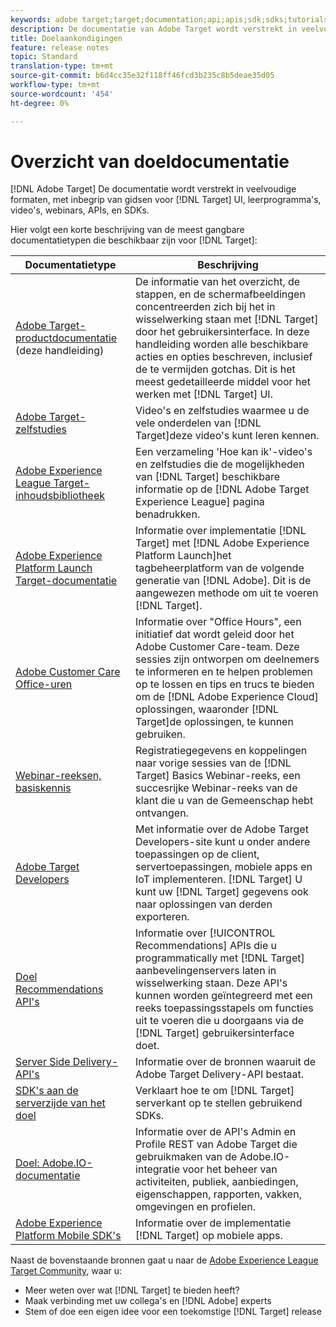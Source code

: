 ```yaml
---
keywords: adobe target;target;documentation;api;apis;sdk;sdks;tutorials;doc;documentation
description: De documentatie van Adobe Target wordt verstrekt in veelvoudige formaten, met inbegrip van overzichten, leerprogramma's, en gidsen voor zowel het gebruikersinterface, SKDs, als APIs.
title: Doelaankondigingen
feature: release notes
topic: Standard
translation-type: tm+mt
source-git-commit: b6d4cc35e32f118ff46fcd3b235c8b5deae35d05
workflow-type: tm+mt
source-wordcount: '454'
ht-degree: 0%

---
```



# Overzicht van doeldocumentatie

[!DNL Adobe Target] De documentatie wordt verstrekt in veelvoudige formaten, met inbegrip van gidsen voor [!DNL Target] UI, leerprogramma&#39;s, video&#39;s, webinars, APIs, en SDKs.

Hier volgt een korte beschrijving van de meest gangbare documentatietypen die beschikbaar zijn voor [!DNL Target]:

| Documentatietype | Beschrijving |
| --- | --- |
| [Adobe Target-productdocumentatie](/help/target-home.md)<br>(deze handleiding) | De informatie van het overzicht, de stappen, en de schermafbeeldingen concentreerden zich bij het in wisselwerking staan met [!DNL Target] door het gebruikersinterface. In deze handleiding worden alle beschikbare acties en opties beschreven, inclusief de te vermijden gotchas. Dit is het meest gedetailleerde middel voor het werken met [!DNL Target] UI. |
| [Adobe Target-zelfstudies](https://docs.adobe.com/content/help/en/target-learn/tutorials/overview.html) | Video&#39;s en zelfstudies waarmee u de vele onderdelen van [!DNL Target]deze video&#39;s kunt leren kennen. |
| [Adobe Experience League Target-inhoudsbibliotheek](https://guided.adobe.com/#recommended/solutions/target) | Een verzameling &#39;Hoe kan ik&#39;-video&#39;s en zelfstudies die de mogelijkheden van [!DNL Target] beschikbare informatie op de [!DNL Adobe Target Experience League] pagina benadrukken. |
| [Adobe Experience Platform Launch Target-documentatie](/help/c-implementing-target/c-implementing-target-for-client-side-web/how-to-deployatjs/cmp-implementing-target-using-adobe-launch.md) | Informatie over implementatie [!DNL Target] met [!DNL Adobe Experience Platform Launch]het tagbeheerplatform van de volgende generatie van [!DNL Adobe]. Dit is de aangewezen methode om uit te voeren [!DNL Target]. |
| [Adobe Customer Care Office-uren](/help/cmp-resources-and-contact-information.md#concept_58EA30379D3B48C4848BA2A8C464A5B7) | Informatie over &quot;Office Hours&quot;, een initiatief dat wordt geleid door het Adobe Customer Care-team. Deze sessies zijn ontworpen om deelnemers te informeren en te helpen problemen op te lossen en tips en trucs te bieden om de [!DNL Adobe Experience Cloud] oplossingen, waaronder [!DNL Target]de oplossingen, te kunnen gebruiken. |
| [Webinar-reeksen, basiskennis](https://landing.adobe.com/acs/2018/na/adobe-target/registration.html) | Registratiegegevens en koppelingen naar vorige sessies van de [!DNL Target] Basics Webinar-reeks, een succesrijke Webinar-reeks van de klant die u van de Gemeenschap hebt ontvangen. |
| [Adobe Target Developers](http://developers.adobetarget.com/) | Met informatie over de Adobe Target Developers-site kunt u onder andere toepassingen op de client, servertoepassingen, mobiele apps en IoT implementeren. [!DNL Target] U kunt uw [!DNL Target] gegevens ook naar oplossingen van derden exporteren. |
| [Doel Recommendations API&#39;s](https://developers.adobetarget.com/api/recommendations/) | Informatie over [!UICONTROL Recommendations] APIs die u programmatically met [!DNL Target] aanbevelingenservers laten in wisselwerking staan. Deze API&#39;s kunnen worden geïntegreerd met een reeks toepassingsstapels om functies uit te voeren die u doorgaans via de [!DNL Target] gebruikersinterface doet. |
| [Server Side Delivery-API&#39;s](https://developers.adobetarget.com/api/delivery-api/) | Informatie over de bronnen waaruit de Adobe Target Delivery-API bestaat. |
| [SDK&#39;s aan de serverzijde van het doel](https://adobetarget-sdks.gitbook.io/docs/) | Verklaart hoe te om [!DNL Target] serverkant op te stellen gebruikend SDKs. |
| [Doel: Adobe.IO-documentatie](http://developers.adobetarget.com/api/#introduction) | Informatie over de API&#39;s Admin en Profile REST van Adobe Target die gebruikmaken van de Adobe.IO-integratie voor het beheer van activiteiten, publiek, aanbiedingen, eigenschappen, rapporten, vakken, omgevingen en profielen. |
| [Adobe Experience Platform Mobile SDK&#39;s](https://aep-sdks.gitbook.io/docs/using-mobile-extensions/adobe-target) | Informatie over de implementatie [!DNL Target] op mobiele apps. |

Naast de bovenstaande bronnen gaat u naar de [Adobe Experience League Target Community](https://experienceleaguecommunities.adobe.com/t5/adobe-target/ct-p/adobe-target-community), waar u:

* Meer weten over wat [!DNL Target] te bieden heeft?
* Maak verbinding met uw collega&#39;s en [!DNL Adobe] experts
* Stem of doe een eigen idee voor een toekomstige [!DNL Target] release